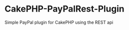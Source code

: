 CakePHP-PayPalRest-Plugin
=========================

Simple PayPal plugin for CakePHP using the REST api
